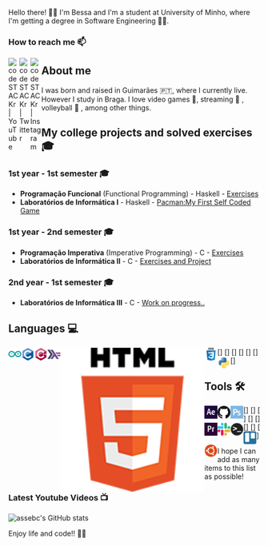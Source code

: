 Hello there! 👋😊 I'm Bessa and I'm a student at University of Minho, where I'm getting a degree in Software Engineering 👩‍💻. 

### How to reach me 📫

[<img align="left" alt="codeSTACKr | YouTube" width="22px" src="https://cdn.jsdelivr.net/npm/simple-icons@v3/icons/youtube.svg"/>][youtube]
[<img align="left" alt="codeSTACKr | Twitter" width="22px" src="https://cdn.jsdelivr.net/npm/simple-icons@v3/icons/twitter.svg"/>][twitter]
[<img align="left" alt="codeSTACKr | Instagram" width="22px" src="https://cdn.jsdelivr.net/npm/simple-icons@v3/icons/instagram.svg"/>][instagram]

## About me

I was born and raised in Guimarães 🇵🇹, where I currently live. However I study in Braga. I love video games 👾, streaming 🎥 , volleyball 🏐 , among other things. 

## My college projects and solved exercises 🎓

### 1st year - 1st semester 🎓

- **Programação Funcional** (Functional Programming) - Haskell - [Exercises](https://github.com/assebc/Programacao-Funcional)
- **Laboratórios de Informática I** - Haskell - [Pacman:My First Self Coded Game](https://github.com/assebc/Laboratorios-Informatica-I)

### 1st year - 2nd semester 🎓

- **Programação Imperativa** (Imperative Programming) - C - [Exercises](https://github.com/assebc/Programacao-Imperativa)
- **Laboratórios de Informática II** - C - [Exercises and Project](https://github.com/assebc/Laboratorios-Informatica-II)

### 2nd year - 1st semester 🎓

- **Laboratórios de Informática III** - C - [Work on progress..](https://github.com/assebc/Laboratorios-Informatica-III)

## Languages 💻

[<img align="left" alt="codeSTACKr | Arduino" width="26px" src="https://github.com/devicons/devicon/blob/master/icons/arduino/arduino-original.svg">]
[<img align="left" alt="codeSTACKr | C" width="26px" src="https://raw.githubusercontent.com/devicons/devicon/master/icons/c/c-original.svg">]
[<img align="left" alt="codeSTACKr | CPP" width="26px" src="https://github.com/devicons/devicon/blob/master/icons/cplusplus/cplusplus-original.svg">]
[<img align="left" alt="codeSTACKr | Haskell" width="26px" src="https://raw.githubusercontent.com/devicons/devicon/master/icons/haskell/haskell-original.svg">]
[<img align="left" alt="codeSTACKr | HTML" src="https://raw.githubusercontent.com/github/explore/80688e429a7d4ef2fca1e82350fe8e3517d3494d/topics/html/html.png">]
[<img align="left" alt="codeSTACKr | CSS" width="26px" src="https://raw.githubusercontent.com/github/explore/80688e429a7d4ef2fca1e82350fe8e3517d3494d/topics/css/css.png">]
[<img align="left" alt="codeSTACKr | PYTHON" width="26px" src="https://github.com/devicons/devicon/blob/master/icons/python/python-original.svg">]

## Tools 🛠️

[<img align="left" alt="codeSTACKr | Instagram" width="26px" src="https://github.com/devicons/devicon/blob/master/icons/aftereffects/aftereffects-plain.svg">]
[<img align="left" alt="codeSTACKr | Instagram" width="26px" src="https://raw.githubusercontent.com/github/explore/78df643247d429f6cc873026c0622819ad797942/topics/github/github.png">]
[<img align="left" alt="codeSTACKr | Instagram" width="26px" src ="https://github.com/devicons/devicon/blob/master/icons/photoshop/photoshop-plain.svg">]
[<img align="left" alt="codeSTACKr | Instagram" width="26px" src ="https://github.com/devicons/devicon/blob/master/icons/premierepro/premierepro-plain.svg">]
[<img align="left" alt="codeSTACKr | Instagram" width="26px" src ="https://github.com/devicons/devicon/blob/master/icons/slack/slack-original.svg">]
[<img align="left" alt="codeSTACKr | Instagram" width="26px" src="https://raw.githubusercontent.com/github/explore/80688e429a7d4ef2fca1e82350fe8e3517d3494d/topics/terminal/terminal.png">]
[<img align="left" alt="codeSTACKr | Instagram" width="26px" src ="https://github.com/devicons/devicon/blob/master/icons/trello/trello-plain.svg">]
[<img align="left" alt="codeSTACKr | Instagram" width="26px" src ="https://github.com/devicons/devicon/blob/master/icons/ubuntu/ubuntu-plain.svg">]


I hope I can add as many items to this list as possible!


### Latest Youtube Videos 📺
<!-- YOUTUBE:START -->
<!-- YOUTUBE:END -->

![assebc's GitHub stats](https://github-readme-stats.vercel.app/api?username=assebc&count_private=true&show_icons=true)


Enjoy life and code!! 👋😊


[twitter]: https://twitter.com/bessitos_
[youtube]: https://www.youtube.com/channel/UCKz1tkzbzC6SV9CYF7qRE3g
[instagram]: https://instagram.com/bessitos_
